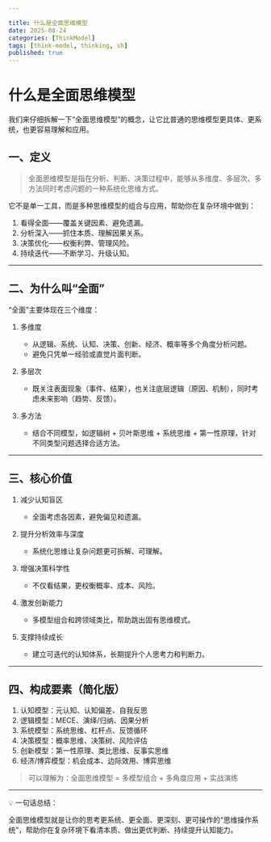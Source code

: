 ```yaml
---

title: 什么是全面思维模型
date: 2025-08-24
categories: [ThinkModel]
tags: [think-model, thinking, sh]
published: true
---
```



# 什么是全面思维模型

我们来仔细拆解一下“全面思维模型”的概念，让它比普通的思维模型更具体、更系统，也更容易理解和应用。

## 一、定义

> 全面思维模型是指在分析、判断、决策过程中，能够从多维度、多层次、多方法同时考虑问题的一种系统化思维方式。

它不是单一工具，而是多种思维模型的组合与应用，帮助你在复杂环境中做到：

1. 看得全面——覆盖关键因素、避免遗漏。
2. 分析深入——抓住本质、理解因果关系。
3. 决策优化——权衡利弊、管理风险。
4. 持续迭代——不断学习、升级认知。

---

## 二、为什么叫“全面”

“全面”主要体现在三个维度：

1. 多维度

   * 从逻辑、系统、认知、决策、创新、经济、概率等多个角度分析问题。
   * 避免只凭单一经验或直觉片面判断。

2. 多层次

   * 既关注表面现象（事件、结果），也关注底层逻辑（原因、机制），同时考虑未来影响（趋势、反馈）。

3. 多方法

   * 结合不同模型，如逻辑树 + 贝叶斯思维 + 系统思维 + 第一性原理，针对不同类型问题选择合适方法。

---

## 三、核心价值

1. 减少认知盲区

   * 全面考虑各因素，避免偏见和遗漏。

2. 提升分析效率与深度

   * 系统化思维让复杂问题更可拆解、可理解。

3. 增强决策科学性

   * 不仅看结果，更权衡概率、成本、风险。

4. 激发创新能力

   * 多模型组合和跨领域类比，帮助跳出固有思维模式。

5. 支撑持续成长

   * 建立可迭代的认知体系，长期提升个人思考力和判断力。

---

## 四、构成要素（简化版）

1. 认知模型：元认知、认知偏差、自我反思
2. 逻辑模型：MECE、演绎/归纳、因果分析
3. 系统模型：系统思维、杠杆点、反馈循环
4. 决策模型：概率思维、决策树、风险评估
5. 创新模型：第一性原理、类比思维、反事实思维
6. 经济/博弈模型：机会成本、边际效用、博弈思维

> 可以理解为：全面思维模型 = 多模型组合 + 多角度应用 + 实战演练

---

💡 一句话总结：

全面思维模型就是让你的思考更系统、更全面、更深刻、更可操作的“思维操作系统”，帮助你在复杂环境下看清本质、做出更优判断、持续提升认知能力。

